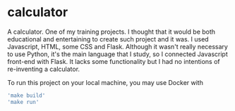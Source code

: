 # calculator
A calculator. One of my training projects. I thought that it would be both educational and entertaining to create such project and it was. I used Javascript, HTML, some CSS and Flask. Although it wasn't really necessary to use Python, it's the main language that I study, so I connected Javascript front-end with Flask. It lacks some functionality but I had no intentions of re-inventing a calculator.

To run this project on your local machine, you may use Docker with 
```bash
'make build'  
'make run'  
```